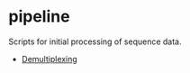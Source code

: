 # pipeline

Scripts for initial processing of sequence data.


* [Demultiplexing](https://github.com/nsc-norway/pipeline/wiki/Demultiplexing)
